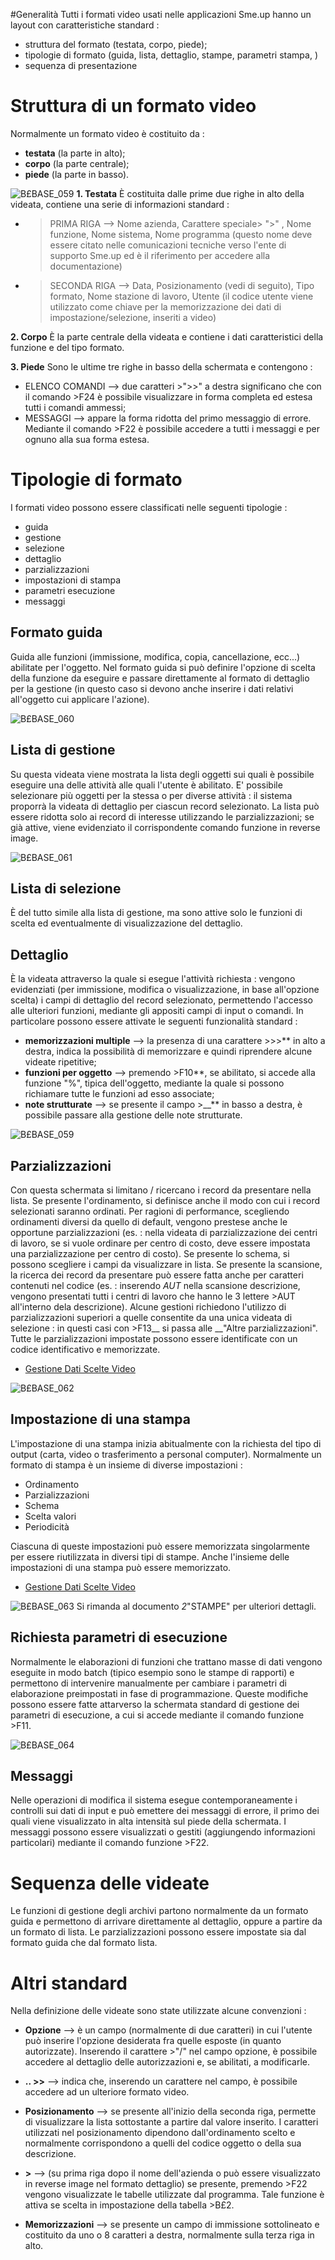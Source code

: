 #Generalità
Tutti i formati video usati nelle applicazioni Sme.up hanno un layout con caratteristiche standard : 

- struttura del formato (testata, corpo, piede);
- tipologie di formato (guida, lista, dettaglio, stampe, parametri stampa, )
- sequenza di presentazione


# Struttura di un formato video
Normalmente un formato video è costituito da : 

- **testata** (la parte in alto);
- **corpo** (la parte centrale);
- **piede** (la parte in basso).


![B£BASE_059](http://localhost:3000/immagini/MBDOC_OPE-B£_VID/BXBASE_059.png)
**1. Testata**
È costituita dalle prime due righe in alto della videata, contiene una serie di informazioni standard : 

- >PRIMA RIGA      -->   Nome azienda, Carattere speciale> ">" , Nome funzione, Nome sistema, Nome programma (questo nome deve essere citato nelle comunicazioni tecniche verso l'ente di supporto Sme.up ed è il riferimento per accedere alla documentazione)

- > SECONDA RIGA      -->   Data, Posizionamento (vedi di seguito), Tipo formato, Nome stazione di lavoro, Utente (il codice utente viene utilizzato come chiave per la memorizzazione dei dati di impostazione/selezione, inseriti a video)


**2. Corpo**
È la parte centrale della videata e contiene i dati caratteristici della funzione e del tipo formato.

**3. Piede**
Sono le ultime tre righe in basso della schermata e contengono : 

- ELENCO COMANDI    -->    due caratteri >">>" a destra significano che con il comando >F24 è possibile visualizzare in forma completa ed estesa tutti i comandi ammessi;
- MESSAGGI    -->    appare la forma ridotta del primo messaggio di errore. Mediante il comando >F22 è possibile accedere a tutti i messaggi e per ognuno alla sua forma estesa.


# Tipologie di formato
I formati video possono essere classificati nelle seguenti tipologie : 

- guida
- gestione
- selezione
- dettaglio
- parzializzazioni
- impostazioni di stampa
- parametri esecuzione
- messaggi


## Formato guida
Guida alle funzioni (immissione, modifica, copia, cancellazione, ecc...) abilitate per l'oggetto.
Nel formato guida si può definire l'opzione di scelta della funzione da eseguire e passare direttamente al formato di dettaglio per la gestione (in questo caso si devono anche inserire i dati relativi all'oggetto cui applicare l'azione).


![B£BASE_060](http://localhost:3000/immagini/MBDOC_OPE-B£_VID/BXBASE_060.png)
## Lista di gestione
Su questa videata viene mostrata la lista degli oggetti sui quali è possibile eseguire una delle attività alle quali l'utente è abilitato.
E' possibile selezionare più oggetti per la stessa o per diverse attività :  il sistema proporrà la videata di dettaglio per ciascun record selezionato.
La lista può essere ridotta solo ai record di interesse utilizzando le parzializzazioni; se già attive, viene evidenziato il corrispondente comando funzione in reverse image.


![B£BASE_061](http://localhost:3000/immagini/MBDOC_OPE-B£_VID/BXBASE_061.png)
## Lista di selezione
È del tutto simile alla lista di gestione, ma sono attive solo le funzioni di scelta ed eventualmente di visualizzazione del dettaglio.

## Dettaglio
È la videata attraverso la quale si esegue l'attività richiesta :  vengono evidenziati (per immissione, modifica o visualizzazione, in base all'opzione scelta) i campi di dettaglio del record selezionato, permettendo l'accesso alle ulteriori funzioni, mediante gli appositi campi di input o comandi.
In particolare possono essere attivate le seguenti funzionalità standard : 

- **memorizzazioni multiple**    -->   la presenza di una carattere >>>** in alto a destra, indica la possibilità di memorizzare e quindi riprendere alcune videate ripetitive;
- **funzioni per oggetto**    -->     premendo >F10**, se abilitato, si accede alla funzione "%", tipica dell'oggetto, mediante la quale si possono richiamare tutte le funzioni ad esso associate;
- **note strutturate**     -->    se presente il campo >__** in basso a destra, è possibile passare alla gestione delle note strutturate.


![B£BASE_059](http://localhost:3000/immagini/MBDOC_OPE-B£_VID/BXBASE_059.png)
## Parzializzazioni
Con questa schermata si limitano / ricercano i record da presentare nella lista.
Se presente l'ordinamento, si definisce anche il modo con cui i record selezionati saranno ordinati.
Per ragioni di performance, scegliendo ordinamenti diversi da quello di default, vengono prestese anche le opportune parzializzazioni (es. :  nella videata di parzializzazione dei centri di lavoro, se si vuole ordinare per centro di costo, deve essere impostata una parzializzazione per centro di costo).
Se presente lo schema, si possono scegliere i campi da visualizzare in lista.
Se presente la scansione, la ricerca dei record da presentare può essere fatta anche per caratteri contenuti nel codice (es. :  inserendo *AUT* nella scansione descrizione, vengono presentati tutti i centri di lavoro che hanno le 3 lettere >AUT all'interno dela descrizione).
Alcune gestioni richiedono l'utilizzo di parzializzazioni superiori a quelle consentite da una unica videata di selezione :  in questi casi con >F13__ si passa alle __"Altre parzializzazioni".
Tutte le parzializzazioni impostate possono essere identificate con un codice identificativo e memorizzate.
- [Gestione Dati Scelte Video](Sorgenti/OJ/PGM/B£MDV0)

![B£BASE_062](http://localhost:3000/immagini/MBDOC_OPE-B£_VID/BXBASE_062.png)
## Impostazione di una stampa
L'impostazione di una stampa inizia abitualmente con la richiesta del tipo di output (carta, video o trasferimento a personal computer).
Normalmente un formato di stampa è un insieme di diverse impostazioni : 

- Ordinamento
- Parzializzazioni
- Schema
- Scelta valori
- Periodicità

Ciascuna di queste impostazioni può essere memorizzata singolarmente per essere riutilizzata in diversi tipi di stampe.
Anche l'insieme delle impostazioni di una stampa può essere memorizzato.
- [Gestione Dati Scelte Video](Sorgenti/OJ/PGM/B£MDV0)

![B£BASE_063](http://localhost:3000/immagini/MBDOC_OPE-B£_VID/BXBASE_063.png)
Si rimanda al documento _2_"STAMPE" per ulteriori dettagli.

## Richiesta parametri di esecuzione
Normalmente le elaborazioni di funzioni che trattano masse di dati vengono eseguite in modo batch (tipico esempio sono le stampe di rapporti) e permettono di intervenire manualmente per cambiare i parametri di elaborazione preimpostati in fase di programmazione.
Queste modifiche possono essere fatte attarverso la schermata standard di gestione dei parametri di esecuzione, a cui si accede mediante il comando funzione >F11.

![B£BASE_064](http://localhost:3000/immagini/MBDOC_OPE-B£_VID/BXBASE_064.png)
## Messaggi
Nelle operazioni di modifica il sistema esegue contemporaneamente i controlli sui dati di input e può emettere dei messaggi di errore, il primo dei quali viene visualizzato in alta intensità sul piede della schermata. I messaggi possono essere visualizzati o gestiti (aggiungendo informazioni particolari) mediante il comando funzione >F22.

# Sequenza delle videate
Le funzioni di gestione degli archivi partono normalmente da un formato guida e permettono di arrivare direttamente al dettaglio, oppure a partire da un formato di lista.
Le parzializzazioni possono essere impostate sia dal formato guida che dal formato lista.

# Altri standard
Nella definizione delle videate sono state utilizzate alcune convenzioni : 

- **Opzione**    -->    è un campo (normalmente di due caratteri) in cui l'utente può inserire l'opzione desiderata fra quelle esposte (in quanto autorizzate). Inserendo il carattere >"/" nel campo opzione, è possibile accedere al dettaglio delle autorizzazioni e, se abilitati, a modificarle.

- **.. >>**    -->    indica che, inserendo un carattere nel campo, è possibile accedere ad un ulteriore formato video.

- **Posizionamento**    -->    se presente all'inizio della seconda riga, permette di visualizzare la lista sottostante a partire dal valore inserito. I caratteri utilizzati nel posizionamento dipendono dall'ordinamento scelto e normalmente corrispondono a quelli del codice oggetto o della sua descrizione.

- **>**    -->    (su prima riga dopo il nome dell'azienda o può essere visualizzato in reverse image nel formato dettaglio) se presente, premendo >F22 vengono visualizzate le tabelle utilizzate dal programma.
Tale funzione è attiva se scelta in impostazione della tabella >B£2.

- **Memorizzazioni**    -->    se presente un campo di immissione sottolineato e costituito da uno o 8 caratteri a destra, normalmente sulla terza riga in alto.

